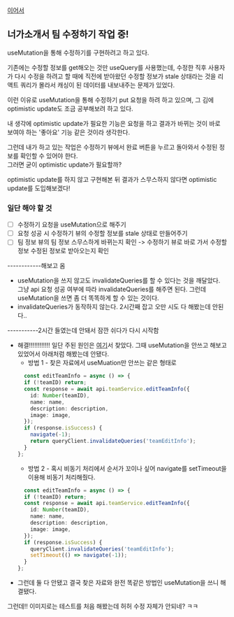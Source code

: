[이어서](https://github.com/NamJwong/TIL/blob/main/TIL/220418.md)

## 너가소개서 팀 수정하기 작업 중!

useMutation을 통해 수정하기를 구현하려고 하고 있다.

기존에는 수정할 정보를 get해오는 것만 useQuery를 사용했는데, 수정한 직후 사용자가 다시 수정을 하려고 할 때에 직전에 받아왔던 수정할 정보가 stale 상태라는 것을 리액트 쿼리가 몰라서 캐싱이 된 데이터를 내보내주는 문제가 있었다.

이런 이유로 useMutation을 통해 수정하기 put 요청을 하려 하고 있으며, 그 김에 optimistic update도 조금 공부해보려 하고 있다.

내 생각에 optimistic update가 필요한 기능은 요청을 하고 결과가 바뀌는 것이 바로 보여야 하는 '좋아요' 기능 같은 것이라 생각한다.

그런데 내가 하고 있는 작업은 수정하기 뷰에서 완료 버튼을 누르고 돌아와서 수정된 정보를 확인할 수 있어야 한다.
<br /> 그러면 굳이 optimistic update가 필요할까?

optimistic update를 하지 않고 구현해본 뒤 결과가 스무스하지 않다면 optimistic update를 도입해보겠다!

### 일단 해야 할 것
- [ ] 수정하기 요청을 useMutation으로 해주기
- [ ] 요청 성공 시 수정하기 뷰의 수정할 정보를 stale 상태로 만들어주기
- [ ] 팀 정보 뷰의 팀 정보 스무스하게 바뀌는지 확인 -> 수정하기 뷰로 바로 가서 수정할 정보 수정된 정보로 받아오는지 확인

------------해보고 옴

- useMutation을 쓰지 않고도 invalidateQueries를 할 수 있다는 것을 깨달았다. 그냥 api 요청 성공 여부에 따라 invalidateQueries를 해주면 된다. 그런데 useMutation을 쓰면 좀 더 똑똑하게 할 수 있는 것이다.
- invalidateQueries가 동작하지 않는다. 2시간째 잡고 오만 시도 다 해봤는데 안된다..


-----------2시간 들였는데 안돼서 잠깐 쉬다가 다시 시작함

- 해결!!!!!!!!!!!! 일단 주된 원인은 [여기](https://velog.io/@raverana96/react-query-useMutation-%ED%9B%84-invalidate%ED%95%B4%EB%8F%84-refetch%EA%B0%80-%EB%8F%99%EC%9E%91%ED%95%98%EC%A7%80-%EC%95%8A%EB%8A%94-%EB%AC%B8%EC%A0%9C)서 찾았다. 그때 useMutation을 안쓰고 해보고 있었어서 아래처럼 해봤는데 안됐다.
  - 방법 1 - 찾은 자료에서 useMuation만 안쓰는 같은 형태로
  ```ts
    const editTeamInfo = async () => {
    if (!teamID) return;
    const response = await api.teamService.editTeamInfo({
      id: Number(teamID),
      name: name,
      description: description,
      image: image,
    });
    if (response.isSuccess) {
      navigate(-1);
      return queryClient.invalidateQueries('teamEditInfo');
    }
  };
  ```
  - 방법 2 - 혹시 비동기 처리에서 순서가 꼬이나 싶어 navigate를 setTimeout을 이용해 비동기 처리해줬다.
  ```ts
    const editTeamInfo = async () => {
    if (!teamID) return;
    const response = await api.teamService.editTeamInfo({
      id: Number(teamID),
      name: name,
      description: description,
      image: image,
    });
    if (response.isSuccess) {
      queryClient.invalidateQueries('teamEditInfo');
      setTimeout(() => navigate(-1));
    }
  };

- 그런데 둘 다 안됐고 결국 찾은 자료와 완전 똑같은 방법인 useMutation을 쓰니 해결됐다.

그런데!! 이미지로는 테스트를 처음 해봤는데 허허 수정 자체가 안되네? ㅋㅋ
